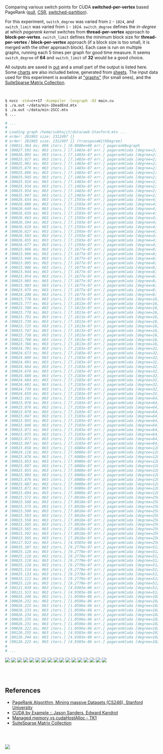 Comparing various switch points for CUDA **switched-per-vertex** based
PageRank ([pull], [CSR], [switched-partition]).

For this experiment, `switch_degree` was varied from `2` - `1024`, and
`switch_limit` was varied from `1` - `1024`. `switch_degree` defines the
*in-degree* at which *pagerank kernel* switches from **thread-per-vertex**
approach to **block-per-vertex**. `switch_limit` defines the minimum block
size for **thread-per-vertex** / **block-per-vertex** approach (if a block
size is too small, it is merged with the other approach block). Each case is
run on multiple graphs, running each 5 times per graph for good time measure.
It seems `switch_degree` of **64** and `switch_limit` of **32** would be a
good choice.

All outputs are saved in [out](out/) and a small part of the output is listed
here. Some [charts] are also included below, generated from [sheets]. The input
data used for this experiment is available at ["graphs"] (for small ones), and
the [SuiteSparse Matrix Collection].

<br>

```bash
$ nvcc -std=c++17 -Xcompiler -lnvgraph -O3 main.cu
$ ./a.out ~/data/min-1DeadEnd.mtx
$ ./a.out ~/data/min-2SCC.mtx
$ ...

# ...
#
# Loading graph /home/subhajit/data/web-Stanford.mtx ...
# order: 281903 size: 2312497 {}
# order: 281903 size: 2312497 {} (transposeWithDegree)
# [00011.364 ms; 000 iters.] [0.0000e+00 err.] pagerankNvgraph
# [00027.595 ms; 063 iters.] [7.1483e-07 err.] pagerankCuda [degree=2; limit=1]
# [00026.095 ms; 063 iters.] [7.1483e-07 err.] pagerankCuda [degree=2; limit=2]
# [00025.927 ms; 063 iters.] [7.1483e-07 err.] pagerankCuda [degree=2; limit=4]
# [00025.961 ms; 063 iters.] [7.1483e-07 err.] pagerankCuda [degree=2; limit=8]
# [00025.879 ms; 063 iters.] [7.1483e-07 err.] pagerankCuda [degree=2; limit=16]
# [00025.896 ms; 063 iters.] [7.1483e-07 err.] pagerankCuda [degree=2; limit=32]
# [00025.945 ms; 063 iters.] [7.1483e-07 err.] pagerankCuda [degree=2; limit=64]
# [00025.916 ms; 063 iters.] [7.1483e-07 err.] pagerankCuda [degree=2; limit=128]
# [00025.934 ms; 063 iters.] [7.1483e-07 err.] pagerankCuda [degree=2; limit=256]
# [00025.954 ms; 063 iters.] [7.1483e-07 err.] pagerankCuda [degree=2; limit=512]
# [00025.947 ms; 063 iters.] [7.1483e-07 err.] pagerankCuda [degree=2; limit=1024]
# [00026.654 ms; 063 iters.] [7.1593e-07 err.] pagerankCuda [degree=4; limit=1]
# [00026.688 ms; 063 iters.] [7.1593e-07 err.] pagerankCuda [degree=4; limit=2]
# [00026.649 ms; 063 iters.] [7.1593e-07 err.] pagerankCuda [degree=4; limit=4]
# [00026.639 ms; 063 iters.] [7.1593e-07 err.] pagerankCuda [degree=4; limit=8]
# [00026.663 ms; 063 iters.] [7.1593e-07 err.] pagerankCuda [degree=4; limit=16]
# [00026.594 ms; 063 iters.] [7.1593e-07 err.] pagerankCuda [degree=4; limit=32]
# [00026.619 ms; 063 iters.] [7.1593e-07 err.] pagerankCuda [degree=4; limit=64]
# [00026.627 ms; 063 iters.] [7.1593e-07 err.] pagerankCuda [degree=4; limit=128]
# [00026.593 ms; 063 iters.] [7.1593e-07 err.] pagerankCuda [degree=4; limit=256]
# [00026.655 ms; 063 iters.] [7.1593e-07 err.] pagerankCuda [degree=4; limit=512]
# [00026.677 ms; 063 iters.] [7.1593e-07 err.] pagerankCuda [degree=4; limit=1024]
# [00023.966 ms; 063 iters.] [7.1677e-07 err.] pagerankCuda [degree=8; limit=1]
# [00023.966 ms; 063 iters.] [7.1677e-07 err.] pagerankCuda [degree=8; limit=2]
# [00023.940 ms; 063 iters.] [7.1677e-07 err.] pagerankCuda [degree=8; limit=4]
# [00023.995 ms; 063 iters.] [7.1677e-07 err.] pagerankCuda [degree=8; limit=8]
# [00023.986 ms; 063 iters.] [7.1677e-07 err.] pagerankCuda [degree=8; limit=16]
# [00023.944 ms; 063 iters.] [7.1677e-07 err.] pagerankCuda [degree=8; limit=32]
# [00023.954 ms; 063 iters.] [7.1677e-07 err.] pagerankCuda [degree=8; limit=64]
# [00023.965 ms; 063 iters.] [7.1677e-07 err.] pagerankCuda [degree=8; limit=128]
# [00023.903 ms; 063 iters.] [7.1677e-07 err.] pagerankCuda [degree=8; limit=256]
# [00023.975 ms; 063 iters.] [7.1677e-07 err.] pagerankCuda [degree=8; limit=512]
# [00024.208 ms; 063 iters.] [7.1677e-07 err.] pagerankCuda [degree=8; limit=1024]
# [00023.770 ms; 063 iters.] [7.1813e-07 err.] pagerankCuda [degree=16; limit=1]
# [00023.777 ms; 063 iters.] [7.1813e-07 err.] pagerankCuda [degree=16; limit=2]
# [00023.780 ms; 063 iters.] [7.1813e-07 err.] pagerankCuda [degree=16; limit=4]
# [00023.778 ms; 063 iters.] [7.1813e-07 err.] pagerankCuda [degree=16; limit=8]
# [00023.791 ms; 063 iters.] [7.1813e-07 err.] pagerankCuda [degree=16; limit=16]
# [00023.739 ms; 063 iters.] [7.1813e-07 err.] pagerankCuda [degree=16; limit=32]
# [00023.725 ms; 063 iters.] [7.1813e-07 err.] pagerankCuda [degree=16; limit=64]
# [00023.747 ms; 063 iters.] [7.1813e-07 err.] pagerankCuda [degree=16; limit=128]
# [00023.730 ms; 063 iters.] [7.1813e-07 err.] pagerankCuda [degree=16; limit=256]
# [00023.790 ms; 063 iters.] [7.1813e-07 err.] pagerankCuda [degree=16; limit=512]
# [00023.766 ms; 063 iters.] [7.1813e-07 err.] pagerankCuda [degree=16; limit=1024]
# [00024.701 ms; 063 iters.] [7.2183e-07 err.] pagerankCuda [degree=32; limit=1]
# [00024.673 ms; 063 iters.] [7.2183e-07 err.] pagerankCuda [degree=32; limit=2]
# [00024.689 ms; 063 iters.] [7.2183e-07 err.] pagerankCuda [degree=32; limit=4]
# [00024.691 ms; 063 iters.] [7.2183e-07 err.] pagerankCuda [degree=32; limit=8]
# [00024.664 ms; 063 iters.] [7.2183e-07 err.] pagerankCuda [degree=32; limit=16]
# [00024.676 ms; 063 iters.] [7.2183e-07 err.] pagerankCuda [degree=32; limit=32]
# [00024.680 ms; 063 iters.] [7.2183e-07 err.] pagerankCuda [degree=32; limit=64]
# [00024.684 ms; 063 iters.] [7.2183e-07 err.] pagerankCuda [degree=32; limit=128]
# [00024.681 ms; 063 iters.] [7.2183e-07 err.] pagerankCuda [degree=32; limit=256]
# [00024.739 ms; 063 iters.] [7.2183e-07 err.] pagerankCuda [degree=32; limit=512]
# [00024.659 ms; 063 iters.] [7.2183e-07 err.] pagerankCuda [degree=32; limit=1024]
# [00023.101 ms; 063 iters.] [7.3103e-07 err.] pagerankCuda [degree=64; limit=1]
# [00023.078 ms; 063 iters.] [7.3103e-07 err.] pagerankCuda [degree=64; limit=2]
# [00023.076 ms; 063 iters.] [7.3103e-07 err.] pagerankCuda [degree=64; limit=4]
# [00023.070 ms; 063 iters.] [7.3103e-07 err.] pagerankCuda [degree=64; limit=8]
# [00023.047 ms; 063 iters.] [7.3103e-07 err.] pagerankCuda [degree=64; limit=16]
# [00023.055 ms; 063 iters.] [7.3103e-07 err.] pagerankCuda [degree=64; limit=32]
# [00023.046 ms; 063 iters.] [7.3103e-07 err.] pagerankCuda [degree=64; limit=64]
# [00023.071 ms; 063 iters.] [7.3103e-07 err.] pagerankCuda [degree=64; limit=128]
# [00023.075 ms; 063 iters.] [7.3103e-07 err.] pagerankCuda [degree=64; limit=256]
# [00023.071 ms; 063 iters.] [7.3103e-07 err.] pagerankCuda [degree=64; limit=512]
# [00023.047 ms; 063 iters.] [7.3103e-07 err.] pagerankCuda [degree=64; limit=1024]
# [00023.858 ms; 063 iters.] [7.6088e-07 err.] pagerankCuda [degree=128; limit=1]
# [00024.118 ms; 063 iters.] [7.6088e-07 err.] pagerankCuda [degree=128; limit=2]
# [00023.876 ms; 063 iters.] [7.6088e-07 err.] pagerankCuda [degree=128; limit=4]
# [00023.853 ms; 063 iters.] [7.6088e-07 err.] pagerankCuda [degree=128; limit=8]
# [00023.897 ms; 063 iters.] [7.6088e-07 err.] pagerankCuda [degree=128; limit=16]
# [00023.855 ms; 063 iters.] [7.6088e-07 err.] pagerankCuda [degree=128; limit=32]
# [00023.903 ms; 063 iters.] [7.6088e-07 err.] pagerankCuda [degree=128; limit=64]
# [00023.876 ms; 063 iters.] [7.6088e-07 err.] pagerankCuda [degree=128; limit=128]
# [00023.887 ms; 063 iters.] [7.6088e-07 err.] pagerankCuda [degree=128; limit=256]
# [00023.871 ms; 063 iters.] [7.6088e-07 err.] pagerankCuda [degree=128; limit=512]
# [00023.894 ms; 063 iters.] [7.6088e-07 err.] pagerankCuda [degree=128; limit=1024]
# [00023.572 ms; 063 iters.] [7.8018e-07 err.] pagerankCuda [degree=256; limit=1]
# [00023.588 ms; 063 iters.] [7.8018e-07 err.] pagerankCuda [degree=256; limit=2]
# [00023.575 ms; 063 iters.] [7.8018e-07 err.] pagerankCuda [degree=256; limit=4]
# [00023.590 ms; 063 iters.] [7.8018e-07 err.] pagerankCuda [degree=256; limit=8]
# [00023.593 ms; 063 iters.] [7.8018e-07 err.] pagerankCuda [degree=256; limit=16]
# [00023.558 ms; 063 iters.] [7.8018e-07 err.] pagerankCuda [degree=256; limit=32]
# [00023.565 ms; 063 iters.] [7.8018e-07 err.] pagerankCuda [degree=256; limit=64]
# [00023.565 ms; 063 iters.] [7.8018e-07 err.] pagerankCuda [degree=256; limit=128]
# [00023.592 ms; 063 iters.] [7.8018e-07 err.] pagerankCuda [degree=256; limit=256]
# [00023.565 ms; 063 iters.] [7.8018e-07 err.] pagerankCuda [degree=256; limit=512]
# [00117.923 ms; 063 iters.] [4.9303e-06 err.] pagerankCuda [degree=256; limit=1024]
# [00025.107 ms; 063 iters.] [9.2778e-07 err.] pagerankCuda [degree=512; limit=1]
# [00025.128 ms; 063 iters.] [9.2778e-07 err.] pagerankCuda [degree=512; limit=2]
# [00025.110 ms; 063 iters.] [9.2778e-07 err.] pagerankCuda [degree=512; limit=4]
# [00025.110 ms; 063 iters.] [9.2778e-07 err.] pagerankCuda [degree=512; limit=8]
# [00025.128 ms; 063 iters.] [9.2778e-07 err.] pagerankCuda [degree=512; limit=16]
# [00025.114 ms; 063 iters.] [9.2778e-07 err.] pagerankCuda [degree=512; limit=32]
# [00025.133 ms; 063 iters.] [9.2778e-07 err.] pagerankCuda [degree=512; limit=64]
# [00025.112 ms; 063 iters.] [9.2778e-07 err.] pagerankCuda [degree=512; limit=128]
# [00025.116 ms; 063 iters.] [9.2778e-07 err.] pagerankCuda [degree=512; limit=256]
# [00121.039 ms; 063 iters.] [4.9303e-06 err.] pagerankCuda [degree=512; limit=512]
# [00121.513 ms; 063 iters.] [4.9303e-06 err.] pagerankCuda [degree=512; limit=1024]
# [00026.246 ms; 063 iters.] [1.0596e-06 err.] pagerankCuda [degree=1024; limit=1]
# [00026.232 ms; 063 iters.] [1.0596e-06 err.] pagerankCuda [degree=1024; limit=2]
# [00026.225 ms; 063 iters.] [1.0596e-06 err.] pagerankCuda [degree=1024; limit=4]
# [00026.233 ms; 063 iters.] [1.0596e-06 err.] pagerankCuda [degree=1024; limit=8]
# [00026.234 ms; 063 iters.] [1.0596e-06 err.] pagerankCuda [degree=1024; limit=16]
# [00026.235 ms; 063 iters.] [1.0596e-06 err.] pagerankCuda [degree=1024; limit=32]
# [00026.231 ms; 063 iters.] [1.0596e-06 err.] pagerankCuda [degree=1024; limit=64]
# [00026.222 ms; 063 iters.] [1.0596e-06 err.] pagerankCuda [degree=1024; limit=128]
# [00126.255 ms; 063 iters.] [4.9303e-06 err.] pagerankCuda [degree=1024; limit=256]
# [00126.344 ms; 063 iters.] [4.9303e-06 err.] pagerankCuda [degree=1024; limit=512]
# [00126.223 ms; 063 iters.] [4.9303e-06 err.] pagerankCuda [degree=1024; limit=1024]
#
# ...
```

[![](https://i.imgur.com/CzE33L3.gif)][sheets]
[![](https://i.imgur.com/LfwTsKA.gif)][sheets]
[![](https://i.imgur.com/hnzcjjP.gif)][sheets]
[![](https://i.imgur.com/aJIeelH.gif)][sheets]
[![](https://i.imgur.com/TiKRMFU.gif)][sheets]
[![](https://i.imgur.com/sJ7nRLX.gif)][sheets]
[![](https://i.imgur.com/Z58cLk1.gif)][sheets]
[![](https://i.imgur.com/WbB8X99.gif)][sheets]
[![](https://i.imgur.com/Qz4MaQu.gif)][sheets]
[![](https://i.imgur.com/WGhdeCy.gif)][sheets]
[![](https://i.imgur.com/Z8fwD1m.gif)][sheets]
[![](https://i.imgur.com/51OGaWq.gif)][sheets]
[![](https://i.imgur.com/Xd9byhu.gif)][sheets]
[![](https://i.imgur.com/MOOBk46.gif)][sheets]
[![](https://i.imgur.com/edjSyiU.gif)][sheets]
[![](https://i.imgur.com/WWS1N4M.gif)][sheets]
[![](https://i.imgur.com/zdXhaKj.gif)][sheets]

<br>
<br>


## References

- [PageRank Algorithm, Mining massive Datasets (CS246), Stanford University](http://snap.stanford.edu/class/cs246-videos-2019/lec9_190205-cs246-720.mp4)
- [CUDA by Example :: Jason Sanders, Edward Kandrot](http://www.mat.unimi.it/users/sansotte/cuda/CUDA_by_Example.pdf)
- [Managed memory vs cudaHostAlloc - TK1](https://forums.developer.nvidia.com/t/managed-memory-vs-cudahostalloc-tk1/34281)
- [SuiteSparse Matrix Collection]

<br>
<br>

[![](https://i.imgur.com/uOYmbJZ.jpg)](https://www.youtube.com/watch?v=EQy5YjewJeU)

[SuiteSparse Matrix Collection]: https://suitesparse-collection-website.herokuapp.com
[nvGraph]: https://github.com/rapidsai/nvgraph
["graphs"]: https://github.com/puzzlef/graphs
[pull]: https://github.com/puzzlef/pagerank-push-vs-pull
[csr]: https://github.com/puzzlef/pagerank-class-vs-csr
[block-launch]: https://github.com/puzzlef/pagerank-cuda-block-adjust-launch
[thread-launch]: https://github.com/puzzlef/pagerank-cuda-thread-adjust-launch
[switched-partition]: https://github.com/puzzlef/pagerank-cuda-switched-sort-by-indegree
[charts]: https://photos.app.goo.gl/67DDHrtivnEGvXzQ7
[sheets]: https://docs.google.com/spreadsheets/d/186GuFf02uKEp2C1gQtpjenWyTTAh6IXOpLJOPxdOlPA/edit?usp=sharing

